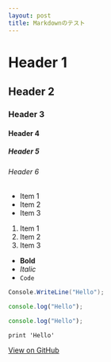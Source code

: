 ```yaml
---
layout: post
title: Markdownのテスト
---
```


# Header 1
## Header 2
### Header 3
#### Header 4
##### Header 5
###### Header 6

- Item 1
- Item 2
- Item 3

1. Item 1
2. Item 2
3. Item 3

- **Bold**
- _Italic_
- `Code`

```csharp
Console.WriteLine("Hello");
```

```ts
console.log("Hello");
```

```js
console.log("Hello");
```

```tsql
print 'Hello'
```
[View on GitHub](https://github.com/ichiroku11/blog)
